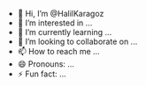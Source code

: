 - 👋 Hi, I’m @HalilKaragoz
- 👀 I’m interested in ...
- 🌱 I’m currently learning ...
- 💞️ I’m looking to collaborate on ...
- 📫 How to reach me ...
- 😄 Pronouns: ...
- ⚡ Fun fact: ...

<!---
HalilKaragoz/HalilKaragoz is a ✨ special ✨ repository because its `README.md` (this file) appears on your GitHub profile.
You can click the Preview link to take a look at your changes.
--->
